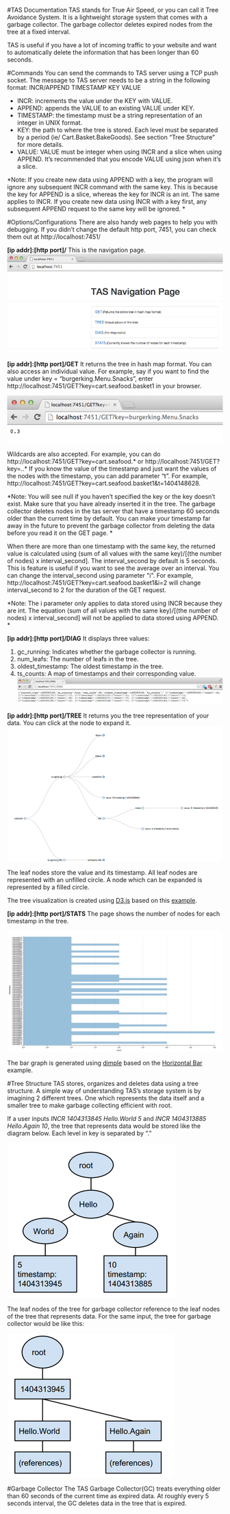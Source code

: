 #TAS Documentation
TAS stands for True Air Speed, or you can call it Tree Avoidance System. It is a lightweight storage system that comes with a garbage collector. The garbage collector deletes expired nodes from the tree at a fixed interval.

TAS is useful if you have a lot of incoming traffic to your website and want to automatically delete the information that has been longer than 60 seconds.

#Commands
You can send the commands to TAS server using a TCP push socket. The message to TAS server needs to be a string in the following format:
	INCR/APPEND TIMESTAMP KEY VALUE

- INCR: increments the value under the KEY with VALUE. 
- APPEND: appends the VALUE to an existing VALUE under KEY. 
- TIMESTAMP: the timestamp must be a string representation of an integer in UNIX format.
- KEY: the path to where the tree is stored. Each level must be separated by a period (ie/ Cart.Basket.BakeGoods). See section “Tree Structure” for more details.
- VALUE: VALUE must be integer when using INCR and a slice when using APPEND. It’s recommended that you encode VALUE using json when it’s a slice.

*Note:
If you create new data using APPEND with a key, the program will ignore any subsequent INCR command with the same key. This is because the key for APPEND is a slice, whereas the key for INCR is an int. The same applies to INCR. If you create new data using INCR with a key first, any subsequent APPEND request to the same key will be ignored.
*

#Options/Configurations
There are also handy web pages to help you with debugging. If you didn’t change the default http port, 7451, you can check them out at http://localhost:7451/

**[ip addr]:[http port]/**
This is the navigation page.
![Navigation](./images/Navigation.png)

**[ip addr]:[http port]/GET**
It returns the tree in hash map format. 
You can also access an individual value. For example, say if you want to find the value under key = “burgerking.Menu.Snacks”, enter http://localhost:7451/GET?key=cart.seafood.basket1 in your browser.

![GET](./images/GET.png)

Wildcards are also accepted. For example, you can do http://localhost:7451/GET?key=cart.seafood.* or http://localhost:7451/GET?key=*.*.* 
If you know the value of the timestamp and just want the values of the nodes with the timestamp, you can add parameter “t”. For example, http://localhost:7451/GET?key=cart.seafood.basket1&t=1404148628.

*Note:
You will see null if you haven’t specified the key or the key doesn’t exist. 
Make sure that you have already inserted it in the tree.
The garbage collector deletes nodes in the tas server that have a timestamp 60 seconds older than the current time by default. You can make your timestamp far away in the future to prevent the garbage collector from deleting the data before you read it on the GET page.
*

When there are more than one timestamp with the same key, the returned value is calculated using (sum of all values with the same key)/[(the number of nodes) x interval\_second]. The interval\_second by default is 5 seconds. This is feature is useful if you want to see the average over an interval. You can change the interval\_second using parameter "i". For example, http://localhost:7451/GET?key=cart.seafood.basket1&i=2 will change interval\_second to 2 for the duration of the GET request.

*Note:
The i parameter only applies to data stored using INCR because they are int. The equation (sum of all values with the same key)/[(the number of nodes) x interval\_second] will not be applied to data stored using APPEND.
*

**[ip addr]:[http port]/DIAG**
It displays three values:
1. gc_running: Indicates whether the garbage collector is running.
2. num_leafs: The number of leafs in the tree.
3. oldest_timestamp: The oldest timestamp in the tree.
4. ts_counts: A map of timestamps and their corresponding value.
![DIAG](./images/DIAG.png)

**[ip addr]:[http port]/TREE**
It returns you the tree representation of your data. You can click at the node to expand it.
![TREE](./images/Tree.png)

The leaf nodes store the value and its timestamp. All leaf nodes are represented with an unfilled circle. A node which can be expanded is represented by a filled circle. 

The tree visualization is created using [D3.js](http://d3js.org/) based on this [example](http://bl.ocks.org/mbostock/4339083).

**[ip addr]:[http port]/STATS**
The page shows the number of nodes for each timestamp in the tree.

![Graph](./images/graph.png)

The bar graph is generated using [dimple](http://dimplejs.org/) based on the [Horizontal Bar](http://dimplejs.org/examples_viewer.html?id=bars_horizontal) example.

#Tree Structure
TAS stores, organizes and deletes data using a tree structure. A simple way of understanding TAS’s storage system is by imagining 2 different trees. One which represents the data itself and a smaller tree to make garbage collecting efficient with root.

If a user inputs *INCR 1404313845 Hello.World 5* and *INCR 1404313885 Hello.Again 10*, the tree that represents data would be stored like the diagram below. Each level in key is separated by “.”

![tree structure diagram1](./images/treestruct1.png)

The leaf nodes of the tree for garbage collector reference to the leaf nodes of the tree that represents data. For the same input, the tree for garbage collector would be like this:

![tree structure diagram2](./images/treestruct2.png)

#Garbage Collector
The TAS Garbage Collector(GC) treats everything older than 60 seconds of the current time as expired data. At roughly every 5 seconds interval, the GC deletes data in the tree that is expired.
